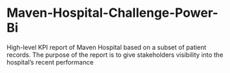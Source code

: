 # Maven-Hospital-Challenge-Power-Bi
High-level KPI report of Maven Hospital based on a subset of patient records. The purpose of the report is to give stakeholders visibility into the hospital’s recent performance

